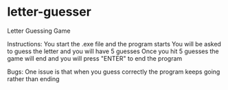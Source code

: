 # letter-guesser
Letter Guessing Game

Instructions:
You start the .exe file and the program starts
You will be asked to guess the letter and you will have 5 guesses
Once you hit 5 guesses the game will end and you will press "ENTER" to end the program

Bugs:
One issue is that when you guess correctly the program keeps going rather than ending 
